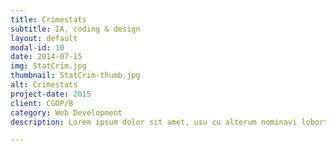```yaml
---
title: Crimestats
subtitle: IA, coding & design
layout: default
modal-id: 10
date: 2014-07-15
img: StatCrim.jpg
thumbnail: StatCrim-thumb.jpg
alt: Crimestats
project-date: 2015
client: CGOP/B
category: Web Development
description: Lorem ipsum dolor sit amet, usu cu alterum nominavi lobortis. At duo novum diceret. Tantas apeirian vix et, usu sanctus postulant inciderint ut, populo diceret necessitatibus in vim. Cu eum dicam feugiat noluisse.

---
```

